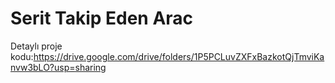 # Serit Takip Eden Arac
 
Detaylı proje kodu:https://drive.google.com/drive/folders/1P5PCLuvZXFxBazkotQjTmviKanvw3bLO?usp=sharing
